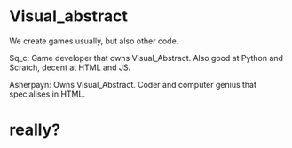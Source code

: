 # Visual_abstract
We create games usually, but also other code.

Sq_c:
Game developer that owns Visual_Abstract. Also good at Python and Scratch, decent at HTML and JS.

Asherpayn:
Owns Visual_Abstract. Coder and computer genius that specialises in HTML.

# really?